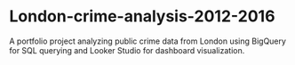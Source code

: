 # London-crime-analysis-2012-2016
A portfolio project analyzing public crime data from London using BigQuery for SQL querying and Looker Studio for dashboard visualization.
